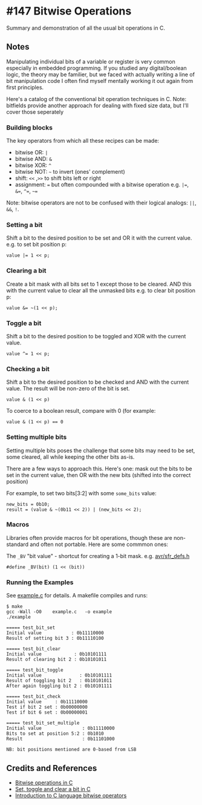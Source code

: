 # #147 Bitwise Operations

Summary and demonstration of all the usual bit operations in C.

## Notes

Manipulating individual bits of a variable or register is very common especially in embedded programming.
If you studied any digital/boolean logic, the theory may be familier, but we faced with actually writing a
line of bit manipulation code I often find myself mentally working it out again from first principles.

Here's a catalog of the conventional bit operation techniques in C.
Note: bitfields provide another approach for dealing with fixed size data, but I'll cover those seperately

### Building blocks

The key operators from which all these recipes can be made:

* bitwise OR: `|`
* bitwise AND: `&`
* bitwise XOR: `^`
* bitwise NOT: `~` to invert (ones' complement)
* shift: `<<` ,`>>` to shift bits left or right
* assignment: `=` but often compounded with a bitwise operation e.g. `|=`, `&=`, `^=`, `~=`

Note: bitwise operators are not to be confused with their logical analogs: `||`, `&&`, `!`.

### Setting a bit

Shift a bit to the desired position to be set and OR it with the current value. e.g. to set bit position p:

    value |= 1 << p;

### Clearing a bit

Create a bit mask with all bits set to 1 except those to be cleared. AND this with the current value to clear all the unmasked bits
e.g. to clear bit position p:

    value &= ~(1 << p);

### Toggle a bit

Shift a bit to the desired position to be toggled and XOR with the current value.

    value ^= 1 << p;

### Checking a bit

Shift a bit to the desired position to be checked and AND with the current value. The result will be non-zero of the bit is set.

    value & (1 << p)

To coerce to a boolean result, compare with 0 (for example:

    value & (1 << p) == 0

### Setting multiple bits

Setting multiple bits poses the challenge that some bits may need to be set, some cleared, all while keeping the other bits as-is.

There are a few ways to approach this. Here's one:
mask out the bits to be set in the current value, then OR with the new bits (shifted into the correct position)

For example, to set two bits[3:2] with some `some_bits` value:

    new_bits = 0b10;
    result = (value & ~(0b11 << 2)) | (new_bits << 2);

### Macros

Libraries often provide macros for bit operations, though these are non-standard and often not portable.
Here are some commmon ones:

The `_BV` "bit value" - shortcut for creating a 1-bit mask. e.g. [avr/sfr_defs.h](https://github.com/vancegroup-mirrors/avr-libc/blob/master/avr-libc/include/avr/sfr_defs.h#L208)

    #define _BV(bit) (1 << (bit))


### Running the Examples

See [example.c](./example.c) for details. A makefile compiles and runs:

```
$ make
gcc -Wall -O0    example.c   -o example
./example

===== test_bit_set
Initial value           : 0b11110000
Result of setting bit 3 : 0b11110100

===== test_bit_clear
Initial value            : 0b10101111
Result of clearing bit 2 : 0b10101011

===== test_bit_toggle
Initial value              : 0b10101111
Result of toggling bit 2   : 0b10101011
After again toggling bit 2 : 0b10101111

===== test_bit_check
Initial value     : 0b11110000
Test if bit 2 set : 0b00000000
Test if bit 6 set : 0b00000001

===== test_bit_set_multiple
Initial value               : 0b11110000
Bits to set at position 5:2 : 0b1010
Result                      : 0b11101000

NB: bit positions mentioned are 0-based from LSB
```

## Credits and References

* [Bitwise operations in C](https://en.wikipedia.org/wiki/Bitwise_operations_in_C)
* [Set, toggle and clear a bit in C](https://www.codesdope.com/blog/article/set-toggle-and-clear-a-bit-in-c/)
* [Introduction to C language bitwise operators](http://dubworks.blogspot.com/2012/07/introduction-to-c-language-bitwise_21.html)
